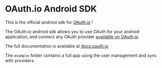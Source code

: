 # OAuth.io Android SDK

This is the official android sdk for [OAuth.io](https://oauth.io) !

The OAuth.io android sdk allows you to use OAuth for your android application, and connect any OAuth provider [available on OAuth.io](https://oauth.io/providers).

The full documentation is available at [docs.oauth.io](http://docs.oauth.io/?Android)

The `example` folder contains a full app using the user management and sync with providers.